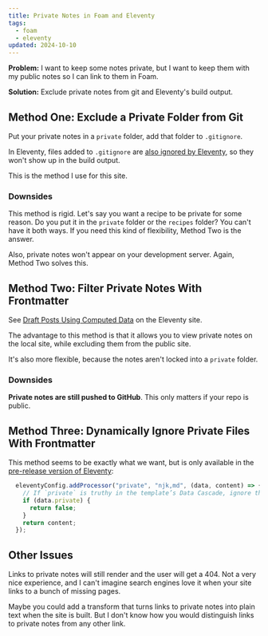 ```yaml
---
title: Private Notes in Foam and Eleventy
tags:
  - foam
  - eleventy
updated: 2024-10-10
---
```


**Problem:** I want to keep some notes private, but I want to keep them with my public notes so I can link to them in Foam.

**Solution:** Exclude private notes from git and Eleventy's build output.

## Method One: Exclude a Private Folder from Git

Put your private notes in a `private` folder, add that folder to `.gitignore`.

In Eleventy, files added to `.gitignore` are [also ignored by Eleventy](https://www.11ty.dev/docs/ignores/), so they won't show up in the build output.

This is the method I use for this site.

### Downsides

This method is rigid. Let's say you want a recipe to be private for some reason. Do you put it in the `private` folder or the `recipes` folder? You can't have it both ways. If you need this kind of flexibility, Method Two is the answer.

Also, private notes won't appear on your development server. Again, Method Two solves this.

## Method Two: Filter Private Notes With Frontmatter

See [Draft Posts Using Computed Data](https://www.11ty.dev/docs/quicktips/draft-posts/) on the Eleventy site.

The advantage to this method is that it allows you to view private notes on the local site, while excluding them from the public site.

It's also more flexible, because the notes aren't locked into a `private` folder.

### Downsides

**Private notes are still pushed to GitHub**. This only matters if your repo is public.

## Method Three: Dynamically Ignore Private Files With Frontmatter

This method seems to be exactly what we want, but is only available in the [pre-release version of Eleventy](https://www.11ty.dev/docs/config-preprocessors/):

```js
  eleventyConfig.addProcessor("private", "njk,md", (data, content) => {
    // If `private` is truthy in the template’s Data Cascade, ignore the file.
    if (data.private) {
      return false;
    }
    return content;
  });
```

## Other Issues

Links to private notes will still render and the user will get a 404. Not a very nice experience, and I can't imagine search engines love it when your site links to a bunch of missing pages.

Maybe you could add a transform that turns links to private notes into plain text when the site is built. But I don't know how you would distinguish links to private notes from any other link.
